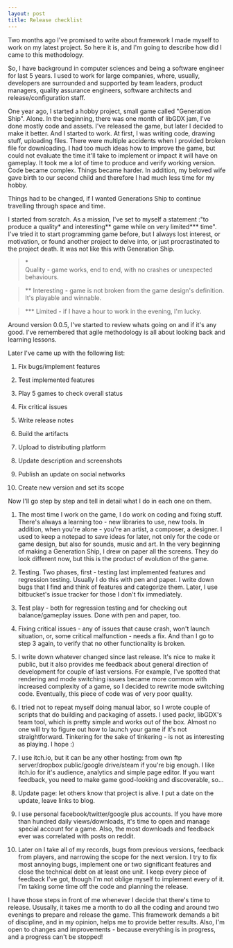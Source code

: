 ```yaml
---
layout: post
title: Release checklist
---
```


Two months ago I've promised to write about framework I made myself to work on my latest project. So here it is, and I'm going to describe how did I came to this methodology.

So, I have background in computer sciences and being a software engineer for last 5 years. I used to work for large companies, where, usually, developers are surrounded and supported by team leaders, product managers, quality assurance engineers, software architects and release/configuration staff. 

One year ago, I started a hobby project, small game called "Generation Ship". Alone. In the beginning, there was one month of libGDX jam, I've done mostly code and assets. I've released the game, but later I decided to make it better. And I started to work. At first, I was writing code, drawing stuff, uploading files. There were multiple accidents when I provided broken file for downloading. I had too much ideas how to improve the game, but could not evaluate the time it'll take to implement or impact it will have on gameplay. It took me a lot of time to produce and verify working version. Code became complex. Things became harder. In addition, my beloved wife gave birth to our second child and therefore I had much less time for my hobby. 

Things had to be changed, if I wanted Generations Ship to continue travelling through space and time.

I started from scratch. As a mission, I've set to myself a statement :"to produce a quality* and interesting** game while on very limited*** time". I've tried it to start programming game before, but I always lost interest, or motivation, or found another project to delve into, or just procrastinated to the project death. It was not like this with Generation Ship. 

> <section>*</section> Quality - game works, end to end, with no crashes or unexpected behaviours.


> ** Interesting - game is not broken from the game design's definition. It's playable and winnable.


> *** Limited - if I have a hour to work in the evening, I'm lucky.

Around version 0.0.5, I've started to review whats going on and if it's any good. I've remembered that agile methodology is all about looking back and learning lessons.

Later I've came up with the following list:

1. Fix bugs/implement features 

2. Test implemented features

3. Play 5 games to check overall status

4. Fix critical issues

5. Write release notes

6. Build the artifacts

7. Upload to distributing platform

8. Update description and screenshots

9. Publish an update on social networks

10. Create new version and set its scope


Now I'll go step by step and tell in detail what I do in each one on them.

1. The most time I work on the game, I do work on coding and fixing stuff. There's always a learning too - new libraries to use, new tools. In addition, when you're alone - you're an artist, a composer, a designer. I used to keep a notepad to save ideas for later, not only for the code or game design, but also for sounds, music and art. In the very beginning of making a Generation Ship, I drew on paper all the screens. They do look different now, but this is the product of evolution of the game. 

2. Testing. Two phases, first - testing last implemented features and regression testing. Usually I do this with pen and paper. I write down bugs that I find and think of features and categorize them. Later, I use bitbucket's issue tracker for those I don't fix immediately.

3. Test play - both for regression testing and for checking out balance/gameplay issues. Done with pen and paper, too.

4. Fixing critical issues - any of issues that cause crash, won't launch situation, or, some critical malfunction - needs a fix. And than I go to step 3 again, to verify that no other functionality is broken.

5. I write down whatever changed since last release. It's nice to make it public, but it also provides me feedback about general direction of development for couple of last versions. For example, I've spotted that rendering and mode switching issues became more common with increased complexity of a game, so I decided to rewrite mode switching code. Eventually, this piece of code was of very poor quality.

6. I tried not to repeat myself doing manual labor, so I wrote couple of scripts that do building and packaging of assets. I used packr, libGDX's team tool, which is pretty simple and works out of the box. Almost no one will try to figure out how to launch your game if it's not straightforward. Tinkering for the sake of tinkering - is not as interesting as playing. I hope :)

7. I use itch.io, but it can be any other hosting: from own ftp server/dropbox public/google drive/steam if you're big enough. I like itch.io for it's audience, analytics and simple page editor. If you want feedback, you need to make game good-looking and discoverable, so...

8. Update page: let others know that project is alive. I put a date on the update, leave links to blog. 

9. I use personal facebook/twitter/google plus accounts. If you have more than hundred daily views/downloads, it's time to open and manage special account for a game. Also, the most downloads and feedback ever was correlated with posts on reddit.

10. Later on I take all of my records, bugs from previous versions, feedback from players, and narrowing the scope for the next version. I try to fix most annoying bugs, implement one or two significant features and close the technical debt on at least one unit. I keep every piece of feedback I've got, though I'm not oblige myself to implement every of it. I'm taking some time off the code and planning the release.


I have those steps in front of me whenever I decide that there's time to release. Ususally, it takes me a month to do all the coding and around two evenings to prepare and release the game. This framework demands a bit of discipline, and in my opinion, helps me to provide better results. Also, I'm open to changes and improvements - because everything is in progress, and a progress can't be stopped!

